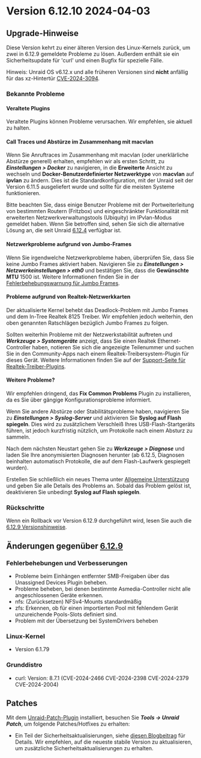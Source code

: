 # Version 6.12.10 2024-04-03

## Upgrade-Hinweise

Diese Version kehrt zu einer älteren Version des Linux-Kernels zurück, um zwei in 6.12.9 gemeldete Probleme zu lösen. Außerdem enthält sie ein Sicherheitsupdate für 'curl' und einen Bugfix für spezielle Fälle.

Hinweis: Unraid OS v6.12.x und alle früheren Versionen sind **nicht** anfällig für das xz-Hintertür [CVE-2024-3094](https://nvd.nist.gov/vuln/detail/CVE-2024-3094).

### Bekannte Probleme

#### Veraltete Plugins

Veraltete Plugins können Probleme verursachen. Wir empfehlen, sie aktuell zu halten.

#### Call Traces und Abstürze im Zusammenhang mit macvlan

Wenn Sie Anruftraces im Zusammenhang mit macvlan (oder unerklärliche Abstürze generell) erhalten, empfehlen wir als ersten Schritt, zu _**Einstellungen > Docker**_ zu navigieren, in die **Erweiterte** Ansicht zu wechseln und **Docker-Benutzerdefinierter Netzwerktype** von **macvlan** auf **ipvlan** zu ändern. Dies ist die Standardkonfiguration, mit der Unraid seit der Version 6.11.5 ausgeliefert wurde und sollte für die meisten Systeme funktionieren.

Bitte beachten Sie, dass einige Benutzer Probleme mit der Portweiterleitung von bestimmten Routern (Fritzbox) und eingeschränkter Funktionalität mit erweiterten Netzwerkverwaltungstools (Ubiquity) im IPvlan-Modus gemeldet haben. Wenn Sie betroffen sind, sehen Sie sich die alternative Lösung an, die seit Unraid [6.12.4](6.12.4.md#fix-for-macvlan-call-traces) verfügbar ist.

#### Netzwerkprobleme aufgrund von Jumbo-Frames

Wenn Sie irgendwelche Netzwerkprobleme haben, überprüfen Sie, dass Sie keine Jumbo Frames aktiviert haben. Navigieren Sie zu _**Einstellungen > Netzwerkeinstellungen > eth0**_ und bestätigen Sie, dass die **Gewünschte MTU** 1500 ist. Weitere Informationen finden Sie in der [Fehlerbehebungswarnung für Jumbo Frames](https://forums.unraid.net/topic/120220-fix-common-problems-more-information/page/2/#comment-1167702).

#### Probleme aufgrund von Realtek-Netzwerkkarten

Der aktualisierte Kernel behebt das Deadlock-Problem mit Jumbo Frames und dem In-Tree Realtek 8125 Treiber. Wir empfehlen jedoch weiterhin, den oben genannten Ratschlägen bezüglich Jumbo Frames zu folgen.

Sollten weiterhin Probleme mit der Netzwerkstabilität auftreten und _**Werkzeuge > Systemgeräte**_ anzeigt, dass Sie einen Realtek Ethernet-Controller haben, notieren Sie sich die angezeigte Teilenummer und suchen Sie in den Community-Apps nach einem Realtek-Treibersystem-Plugin für dieses Gerät. Weitere Informationen finden Sie auf der [Support-Seite für Realtek-Treiber-Plugins](https://forums.unraid.net/topic/141349-plugin-realtek-r8125-r8168-and-r81526-drivers/).

#### Weitere Probleme?

Wir empfehlen dringend, das **Fix Common Problems** Plugin zu installieren, da es Sie über gängige Konfigurationsprobleme informiert.

Wenn Sie andere Abstürze oder Stabilitätsprobleme haben, navigieren Sie zu _**Einstellungen > Syslog-Server**_ und aktivieren Sie **Syslog auf Flash spiegeln**. Dies wird zu zusätzlichem Verschleiß Ihres USB-Flash-Startgeräts führen, ist jedoch kurzfristig nützlich, um Protokolle nach einem Absturz zu sammeln.

Nach dem nächsten Neustart gehen Sie zu _**Werkzeuge > Diagnose**_ und laden Sie Ihre anonymisierten Diagnosen herunter (ab 6.12.5,
Diagnosen beinhalten automatisch Protokolle, die auf dem Flash-Laufwerk gespiegelt wurden).

Erstellen Sie schließlich ein neues Thema unter [Allgemeine Unterstützung](https://forums.unraid.net/forum/55-general-support/) und geben Sie alle Details des Problems an. Sobald das Problem gelöst ist, deaktivieren Sie unbedingt **Syslog auf Flash spiegeln**.

### Rückschritte

Wenn ein Rollback vor Version 6.12.9 durchgeführt wird, lesen Sie auch die [6.12.9 Versionshinweise](6.12.9.md#rolling-back).

## Änderungen gegenüber [6.12.9](6.12.9.md)

### Fehlerbehebungen und Verbesserungen

- Probleme beim Einhängen entfernter SMB-Freigaben über das Unassigned Devices Plugin beheben.
- Probleme beheben, bei denen bestimmte Asmedia-Controller nicht alle angeschlossenen Geräte erkennen.
- nfs: (Zurücksetzen) NFSv4-Mounts standardmäßig
- zfs: Erkennen, ob für einen importierten Pool mit fehlendem Gerät unzureichende Pools-Slots definiert sind.
- Problem mit der Übersetzung bei SystemDrivers beheben

### Linux-Kernel

- Version 6.1.79

### Grunddistro

- curl: Version: 8.7.1 (CVE-2024-2466 CVE-2024-2398 CVE-2024-2379 CVE-2024-2004)

## Patches

Mit dem [Unraid-Patch-Plugin](https://forums.unraid.net/topic/185560-unraid-patch-plugin/) installiert, besuchen Sie _**Tools → Unraid Patch**_, um folgende Patches/Hotfixes zu erhalten:

- Ein Teil der Sicherheitsaktualisierungen, siehe [diesen Blogbeitrag](https://unraid.net/blog/cvd) für Details. Wir empfehlen, auf die neueste stabile Version zu aktualisieren, um zusätzliche Sicherheitsaktualisierungen zu erhalten.
